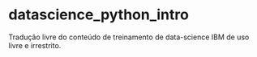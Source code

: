 # datascience_python_intro
Tradução livre do conteúdo de treinamento de data-science IBM de uso livre e irrestrito.
